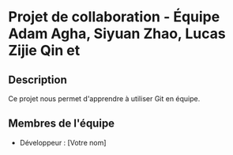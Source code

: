 # Projet de collaboration - Équipe Adam Agha, Siyuan Zhao, Lucas Zijie Qin et 
## Description
Ce projet nous permet d'apprendre à utiliser Git en équipe.

## Membres de l'équipe
- Développeur : [Votre nom]